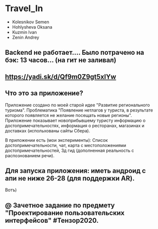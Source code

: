 # Travel_In

- Kolesnikov Semen 
- Hohlysheva Oksana
- Kuzmin Ivan
- Zenin Andrey

## Backend не работает.... Было потрачено на бэк: 13 часов... (на гит не заливал)

## https://yadi.sk/d/Qf9m0Z9gt5xIYw 

## Что это за приложение?
Приложение создано по моей старой идее "Развитие регионального туризма". 
Проблематика "Появление нетлагов у туриста, в результате которого появляется не желание посещать новые регионы".
Приложение показывает новоприбывшему туристу информацию о достопримечательностях, информация о ресторанах, магазинах и доставках (испольхованы сайты Сбера).

В приложении есть (мои эксперименты): Список достопримечательности, чат, карта с местоположениями достопримечательностей, 3д гид (дополненная реальность с распознованием речи).

## Для запуска приложения: иметь андроид с апи не ниже 26-28 (для поддержки AR).
 Вотъ)

## @ Зачетное задание по предмету "Проектирование пользовательских интерфейсов" #Тензор2020. 
